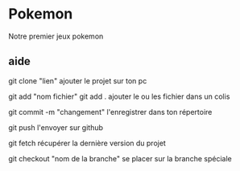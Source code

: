# Pokemon
Notre premier jeux pokemon

## aide

git clone "lien"
ajouter le projet sur ton pc

git add "nom fichier"
git add .
ajouter le ou les fichier dans un colis

git commit -m "changement"
l'enregistrer dans ton répertoire

git push
l'envoyer sur github

git fetch
récupérer la dernière version du projet

git checkout "nom de la branche"
se placer sur la branche spéciale
